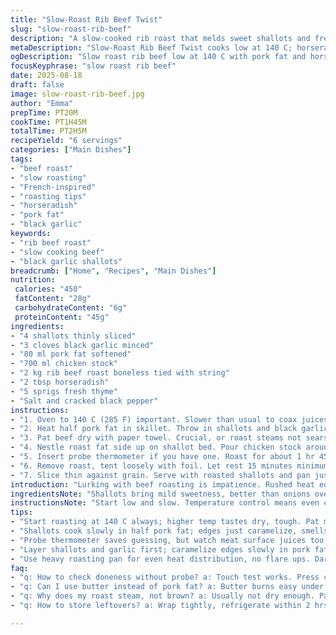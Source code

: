 ```yaml
---
title: "Slow-Roast Rib Beef Twist"
slug: "slow-roast-rib-beef"
description: "A slow-cooked rib roast that melds sweet shallots and fresh thyme with a splash of red wine. Low and slow at 140 ºC, replaced mustard with horseradish for a zing. Beef basted in pork fat, not butter—deeper flavor, richer crust. Roast until internal temp hits 56 ºC, let rest covered 15 minutes. Perfect tenderness comes from patience and watching juices run clear when poked. Substitutions: chicken stock swaps beef broth for a lighter base; garlic replaced with black garlic for mellow depth. Key is a well-browned exterior and fragrant roasting platter—smells fill the kitchen, a sign to start salivating."
metaDescription: "Slow-Roast Rib Beef Twist cooks low at 140 C; horseradish rub, pork fat basted; watch for juice drops and 56 C internal temp for tender medium-rare beef."
ogDescription: "Slow roast rib beef low at 140 C with pork fat and horseradish. Watch juices, rest 15 mins; slice thin for tender, juicy results every time."
focusKeyphrase: "slow roast rib beef"
date: 2025-08-18
draft: false
image: slow-roast-rib-beef.jpg
author: "Emma"
prepTime: PT20M
cookTime: PT1H45M
totalTime: PT2H5M
recipeYield: "6 servings"
categories: ["Main Dishes"]
tags:
- "beef roast"
- "slow roasting"
- "French-inspired"
- "roasting tips"
- "horseradish"
- "pork fat"
- "black garlic"
keywords:
- "rib beef roast"
- "slow cooking beef"
- "black garlic shallots"
breadcrumb: ["Home", "Recipes", "Main Dishes"]
nutrition: 
 calories: "450"
 fatContent: "28g"
 carbohydrateContent: "6g"
 proteinContent: "45g"
ingredients:
- "4 shallots thinly sliced"
- "3 cloves black garlic minced"
- "80 ml pork fat softened"
- "700 ml chicken stock"
- "2 kg rib beef roast boneless tied with string"
- "2 tbsp horseradish"
- "5 sprigs fresh thyme"
- "Salt and cracked black pepper"
instructions:
- "1. Oven to 140 C (285 F) important. Slower than usual to coax juices out gently; less grey band around edges."
- "2. Heat half pork fat in skillet. Throw in shallots and black garlic. Cook gentle till translucent, edges just caramelizing. Hear sizzle; smell sweetness rising. Toss in thyme leaves last minute. Slide all into heavy roasting pan."
- "3. Pat beef dry with paper towel. Crucial, or roast steams not sears. Rub remaining pork fat all over. Coat with horseradish paste. Season heavy with salt and pepper. This crust forms your flavor shield."
- "4. Nestle roast fat side up on shallot bed. Pour chicken stock around—no drowning. Keeps environment humid, helps slow cooking."
- "5. Insert probe thermometer if you have one. Roast for about 1 hr 45 mins, but ignore clock after an hour. Watch for juice droplets collecting on meat surface—rests before roasting again. Internal temp should hit 56 C (133 F) for medium rare. If no probe, test firmness; should yield under gentle pressure but bounce back."
- "6. Remove roast, tent loosely with foil. Let rest 15 minutes minimum. Intensifies flavor; locks in moisture. Meanwhile, reduce pan juices on stovetop if you want a quick gravy. Skim fat if necessary."
- "7. Slice thin against grain. Serve with roasted shallots and pan jus. Potato mash or simple greens to cut richness."
introduction: "Lurking with beef roasting is impatience. Rushed heat equals dry edges, chewy core. Learned to slow roast—low temp, gentle heat coaxing flavor and texture. Switched onions for shallots years ago; less sharp, deeper sweet woody notes. Black garlic? My secret; replaces raw garlic’s sharp bite with mellow, caramelized depth. Butter’s killer replaced with pork fat—raises crust flavor several notches, brings nostalgic roast aroma. Exchanged Dijon for horseradish, kick cuts fat heavy richness. Chicken stock lighter base than beef broth, lets thyme land without competing. Roast at 140 C, probe for 56 C internal temp; potent smell fills kitchen, juices pearl on surface—that’s your cue. Rest 15 minutes, slicing thin before serving, holds juices locked inside. Tried high and fast; no way. Slow wins every time."
ingredientsNote: "Shallots bring mild sweetness, better than onions overpowering every bite. Black garlic replaces plain garlic—fermented complexity, less harshness. Pork fat easier to source than clarified butter. Can replace with duck fat if available, or good olive oil for lighter crust but less savory depth. Chicken stock works if beef broth missing; use homemade or quality carton, avoid salty canned broth for balance. Horseradish paste instead of Dijon mustard—adds sharp zing cutting through rich meat. Fresh thyme vital, dried loses punch. Season boldly; roast should be well rubbed, salt penetrates during slow cook. Tie roast tight for even cooking; loose beef won’t hold shape, cuts unevenly. Dry beef thoroughly—wet surface steams instead of browns. If short on time, higher temp roasts risk tougher texture, avoid. Accessories: probe thermometer is lifesaver, else rely on touch and juice visuals."
instructionsNote: "Start low and slow. Temperature control means even cooking, no grey edges, crust seals juices inside. Shallow caramelized shallots release sweetness, layering beneath meat intensifies aroma. Black garlic softened with fat, not burnt—watch closely. Handling pork fat with dry hands aids even rub, prevents slippage. Pour broth around, not over roast—keeps moisture high, avoids diluted crust. Internal temp 56 C ideal for medium rare; push to 58 C if you prefer medium. Resting—never skip, crucial for redistributing juices, keeping each slice glistening. If pan juices too thin, simmer rapidly to reduce; remember to season again after. Slice thin to show off tender grain, stopping the fibers from feeling stringy. Serve immediately once sliced; beef loses warmth quickly. Use juices as is or mix with a splash of wine for a quick jus upgrade."
tips:
- "Start roasting at 140 C always; higher temp tastes dry, tough. Pat meat fully dry or it steams, no crust. Use pork fat over butter; better crust and deeper aroma. Black garlic replaces raw; less sharp, adds caramelized depth. Pour chicken stock around roast—never on top. Keeps humidity high, crust intact. Temperatures matter; probe if you got one. Target 56 C for medium-rare, 58 if you want firm. Rest beef loosely covered minimum 15 minutes—locks juices inside slice."
- "Shallots cook slowly in half pork fat; edges just caramelize, smells nutty, sweet. Mix thyme in last minute, keeps fresh aroma, not bitter. Rub horseradish thick; punch cuts richness better than mustard. Tie roast tightly; shape holds and slices even. Use fresh thyme, never dried. If pan juices too thin, reduce fast on stovetop, add salt later. Don’t skip resting or juices leak on cutting board. Slice thin against grain, stops chewiness, shows tender fibers."
- "Probe thermometer saves guessing, but watch meat surface juices too. Droplets gather before resting—sign to pull out. If no probe, press with finger; yields gentle but springs back. Use chicken stock for lighter base; beef broth too strong or salty can mask thyme. Pork fat easiest fat to find, swap for duck fat or olive oil if needed but less crust punch. Remove roast; tent foil loosely, not tight or steam builds. Keep probe clean if in long cook. Timing guidelines only; meat varies by shape and brand."
- "Layer shallots and garlic first; caramelize edges slowly in pork fat. Smells like brown sugar and roast merge. Black garlic melts into fat—no bitterness. Pour stock carefully, keep roast elevated on shallots bed. Use string to tie roast tight; helps even cooking, easier slicing. Watch visual cues, no gray ring means even crust got sealed. Remove roast when temp hits 56 C internal, not earlier. Rest crucial, redistributes juice. Can make pan sauce by reducing those juices once roast’s resting. Always season well, salt drives flavor deeper during slow cook."
- "Use heavy roasting pan for even heat distribution, no flare ups. Dark pan absorbs heat better but watch caramelization. Don’t crowd shallots and garlic; stir in skillet before transfer. Pour stock last; avoid pouring over meat or lowers crust quality. Timing flexible—1 hr 45 min typical but check temp and juices. Rest long enough to firm up slices; cutting hot loses moisture. Slice thin, against grain for tenderness not stringy chew. Use pan jus with splash of wine if desired to add depth to sauce. Don’t skip fresh thyme sprigs, dried fade fast."
faq:
- "q: How to check doneness without probe? a: Touch test works. Press center, should feel soft but bounce back. Watch surface juices. Shiny drops mean almost ready. Rest then slice is key. Insert knife for juice color if unsure."
- "q: Can I use butter instead of pork fat? a: Butter burns easy under low heat. Pork fat holds up better, deeper flavor and crust. Duck fat if you got. Olive oil lighter but less savory. Butter loses punch in slow roast here."
- "q: Why does my roast steam, not brown? a: Usually not dry enough. Pat roast thoroughly with towel before rub. Wet surface traps moisture, turns steaming. Also check oven temp steady at 140 C. Avoid opening door often."
- "q: How to store leftovers? a: Wrap tightly, refrigerate within 2 hrs. Use within 3 days. Freeze in airtight container; lasts up to 2 months. Warm gently in oven or skillet later, avoid microwave to keep texture. Slice thin for even reheating."

---
```

